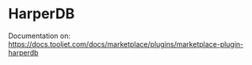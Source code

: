 
# HarperDB

Documentation on: https://docs.tooljet.com/docs/marketplace/plugins/marketplace-plugin-harperdb
